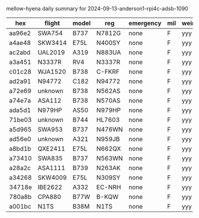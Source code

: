 mellow-hyena daily summary for 2024-09-13-anderson1-rpi4c-adsb-1090

|hex|flight|model|reg|emergency|mil|weirdo|
|--|--|--|--|--|--|--|
|aa96e2|SWA754|B737|N7812G|none|F|yyy|
|a4ae48|SKW3414|E75L|N400SY|none|F|yyy|
|ac2abd|UAL2019|A319|N883UA|none|F|yyy|
|a3a451|N3337R|RV4|N3337R|none|F|yyy|
|c01c28|WJA1520|B738|C-FKRF|none|F|yyy|
|ad2a91|N94772|C182|N94772|none|F|yyy|
|a72e69|unknown|B738|N562AS|none|F|yyy|
|a74e7a|ASA112|B738|N570AS|none|F|yyy|
|ada5d1|N979HP|AS50|N979HP|none|F|yyy|
|71be03|unknown|B744|HL7603|none|F|yyy|
|a5d965|SWA953|B737|N476WN|none|F|yyy|
|ad56e0|unknown|A321|N959JB|none|F|yyy|
|a8bd1b|QXE2411|E75L|N662QX|none|F|yyy|
|a73410|SWA835|B737|N563WN|none|F|yyy|
|a28a2c|ASA1111|B739|N263AK|none|F|yyy|
|a34268|SKW4009|E75L|N309SY|none|F|yyy|
|34718e|IBE2622|A332|EC-NRH|none|F|yyy|
|780a8b|CPA880|B77W|B-KQW|none|F|yyy|
|a001bc|N1TS|B38M|N1TS|none|F|yyy|

